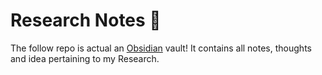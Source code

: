 # Research Notes 🔬
The follow repo is actual an [Obsidian](https://obsidian.md/) vault! It contains all notes, thoughts and idea pertaining to my Research. 

